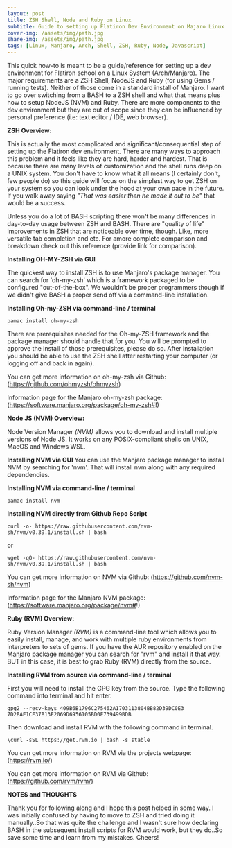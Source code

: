 ```yaml
---
layout: post
title: ZSH Shell, Node and Ruby on Linux
subtitle: Guide to setting up Flatiron Dev Environment on Majaro Linux
cover-img: /assets/img/path.jpg
share-img: /assets/img/path.jpg
tags: [Linux, Manjaro, Arch, Shell, ZSH, Ruby, Node, Javascript]
---
```


This quick how-to is meant to be a guide/reference for setting up a dev environment for Flatiron school on a Linux System (Arch/Manjaro).
The major requirements are a ZSH Shell, NodeJS and Ruby (for using Gems / running tests). Neither of those come in a standard install of Manjaro.
I want to go over switching from a BASH to a ZSH shell and what that means plus how to setup NodeJS (NVM) and Ruby. There are more components to the dev environment but they are out of scope since they can be influenced by personal preference (i.e: text editor / IDE, web browser).

**ZSH Overview:**

This is actually the most complicated and significant/consequential step of setting up the Flatiron dev environment. There are many ways to approach this problem and it feels like they are hard, harder and hardest. That is because there are many levels of customization and the shell runs deep on a UNIX system. You don't have to know what it all means (I certainly don't, few people do) so this guide will focus on the simplest way to get ZSH on your system so you can look under the hood at your own pace in the future. If you walk away saying _"That was easier then he made it out to be"_ that would be a success.

Unless you do a lot of BASH scripting there won't be many differences in day-to-day usage between ZSH and BASH. There are "quality of life" improvements in ZSH that are noticeable over time, though. Like, more versatile tab completion and etc. For amore complete comparison and breakdown check out this reference (provide link for comparison).


**Installing OH-MY-ZSH via GUI**

The quickest way to install ZSH is to use Manjaro's package manager. You can search for 'oh-my-zsh' which is a framework packaged to be configured "out-of-the-box". We wouldn't be proper programmers though if we didn't give BASH a proper send off via a command-line installation.

**Installing Oh-my-ZSH via command-line / terminal**
~~~
pamac install oh-my-zsh
~~~

There are prerequisites needed for the Oh-my-ZSH framework and the package manager should handle that for you. You will be prompted to approve the install of those prerequisites, please do so. After installation you should be able to use the ZSH shell after restarting your computer (or logging off and back in again).

You can get more information on oh-my-zsh via Github: (https://github.com/ohmyzsh/ohmyzsh)

Information page for the Manjaro oh-my-zsh package: (https://software.manjaro.org/package/oh-my-zsh#!)

**Node JS (NVM) Overview:**

Node Version Manager _(NVM)_ allows you to download and install multiple versions of Node JS. It works on any POSIX-compliant shells on UNIX, MacOS and Windows WSL.

**Installing NVM via GUI**
You can use the Manjaro package manager to install NVM by searching for 'nvm'. That will install nvm along with any required dependencies.

**Installing NVM via command-line / terminal**
~~~
pamac install nvm
~~~

**Installing NVM directly from Github Repo Script**
~~~
curl -o- https://raw.githubusercontent.com/nvm-sh/nvm/v0.39.1/install.sh | bash
~~~
or
~~~
wget -qO- https://raw.githubusercontent.com/nvm-sh/nvm/v0.39.1/install.sh | bash
~~~

You can get more information on NVM via Github: (https://github.com/nvm-sh/nvm)

Information page for the Manjaro NVM package: (https://software.manjaro.org/package/nvm#!)

**Ruby (RVM) Overview:**

Ruby Version Manager _(RVM)_ is a command-line tool which allows you to easily install, manage, and work with multiple ruby environments from interpreters to sets of gems.
If you have the AUR repository enabled on the Manjaro package manager you can search for "rvm" and install it that way. BUT in this case, it is best to grab Ruby (RVM) directly from the source.

**Installing RVM from source via command-line / terminal**

First you will need to install the GPG key from the source. Type the following command into terminal and hit enter.
~~~
gpg2 --recv-keys 409B6B1796C275462A1703113804BB82D39DC0E3 7D2BAF1CF37B13E2069D6956105BD0E739499BDB
~~~
Then download and install RVM with the following command in terminal. 
~~~
\curl -sSL https://get.rvm.io | bash -s stable
~~~

You can get more information on RVM via the projects webpage: (https://rvm.io/)

You can get more information on RVM via Github: (https://github.com/rvm/rvm/)

**NOTES and THOUGHTS**

Thank you for following along and I hope this post helped in some way. I was initially confused by having to move to ZSH and tried doing it manually..So that was quite the challenge and I wasn't sure how declaring BASH in the subsequent install scripts for RVM would work, but they do..So save some time and learn from my mistakes. Cheers!




